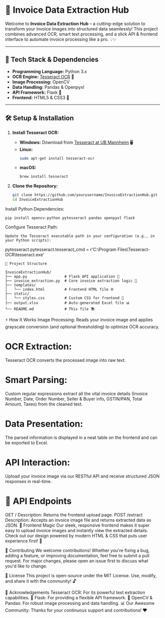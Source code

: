  # 🚀 Invoice Data Extraction Hub

Welcome to **Invoice Data Extraction Hub** – a cutting-edge solution to transform your invoice images into structured data seamlessly! This project combines advanced OCR, smart text processing, and a slick API & frontend interface to automate invoice processing like a pro. 💡✨

---

## 🔧 Tech Stack & Dependencies

- **Programming Language:** Python 3.x  
- **OCR Engine:** [Tesseract OCR](https://github.com/tesseract-ocr/tesseract) 🤖  
- **Image Processing:** OpenCV  
- **Data Handling:** Pandas & Openpyxl  
- **API Framework:** Flask 🐍  
- **Frontend:** HTML5 & CSS3 🎨

---

## 🛠️ Setup & Installation

1. **Install Tesseract OCR:**  
   - **Windows:** Download from [Tesseract at UB Mannheim](https://github.com/UB-Mannheim/tesseract/wiki) 🖥️  
   - **Linux:**  
     ```bash
     sudo apt-get install tesseract-ocr
     ```  
   - **macOS:**  
     ```bash
     brew install tesseract
     ```

2. **Clone the Repository:**
   ```bash
   git clone https://github.com/yourusername/InvoiceExtractionHub.git
   cd InvoiceExtractionHub

Install Python Dependencies:
~~~
pip install opencv-python pytesseract pandas openpyxl flask
~~~

Configure Tesseract Path:
~~~
Update the Tesseract executable path in your configuration (e.g., in your Python scripts):
~~~
pytesseract.pytesseract.tesseract_cmd = r'C:\Program Files\Tesseract-OCR\tesseract.exe'
~~~
📁 Project Structure

InvoiceExtractionHub/
├── app.py                 # Flask API application 🚀
├── invoice_extraction.py  # Core invoice extraction logic 📄
├── templates/
│   └── index.html         # Frontend HTML file 🌐
├── static/
│   └── styles.css         # Custom CSS for frontend 🎨
├── output.xlsx            # Auto-generated Excel file 📊
└── README.md              # This file 📚
~~~~


⚡ How It Works
Image Processing:
Reads your invoice image and applies grayscale conversion (and optional thresholding) to optimize OCR accuracy.

# OCR Extraction:
Tesseract OCR converts the processed image into raw text.

# Smart Parsing:
Custom regular expressions extract all the vital invoice details (Invoice Number, Date, Order Number, Seller & Buyer info, GSTIN/PAN, Total Amount, Taxes) from the cleaned text.

# Data Presentation:
The parsed information is displayed in a neat table on the frontend and can be exported to Excel.

# API Interaction:
Upload your invoice image via our RESTful API and receive structured JSON responses in real-time.

# 📝 API Endpoints
GET /
Description: Returns the frontend upload page.
POST /extract
Description: Accepts an invoice image file and returns extracted data as JSON.
🎨 Frontend Magic
Our sleek, responsive frontend makes it super easy to upload invoice images and instantly view the extracted details. Check out our design powered by modern HTML & CSS that puts user experience first! 🌟

🤝 Contributing
We welcome contributions! Whether you're fixing a bug, adding a feature, or improving documentation, feel free to submit a pull request. For major changes, please open an issue first to discuss what you'd like to change.

📜 License
This project is open-source under the MIT License. Use, modify, and share it with the community! 🔓

🙏 Acknowledgements
Tesseract OCR: For its powerful text extraction capabilities. 🤖
Flask: For providing a flexible API framework. 🐍
OpenCV & Pandas: For robust image processing and data handling. 📊
Our Awesome Community: Thanks for your continuous support and contributions! ❤️

